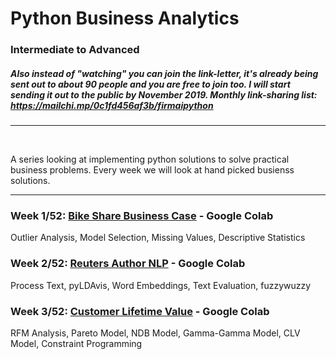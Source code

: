 # Python Business Analytics
### Intermediate to Advanced
##### Also instead of "watching"  you can **join** the link-letter, it's already being sent out to about 90 people and you are free to join too. I will start sending it out to the public by November 2019. Monthly link-sharing list: https://mailchi.mp/0c1fd456af3b/firmaipython 
---
</br>

A series looking at implementing python solutions to solve practical business problems. Every week we will look at hand picked busienss solutions. 

---
### Week 1/52: [Bike Share Business Case](https://colab.research.google.com/drive/1quNMjDZsFkw7GQ3cOoGW12G0AAfPuujy) - Google Colab

Outlier Analysis, Model Selection, Missing Values, Descriptive Statistics

### Week 2/52: [Reuters Author NLP](https://colab.research.google.com/drive/10wn2oI8f8_IAHYj7sXbrmx0C1wY6e4ny) - Google Colab

Process Text, pyLDAvis, Word Embeddings, Text Evaluation, fuzzywuzzy

### Week 3/52: [Customer Lifetime Value](https://colab.research.google.com/drive/1yxUkWZSBJWIoxBAi7MIxvkWKNgr0NXDH) - Google Colab

RFM Analysis, Pareto Model, NDB Model, Gamma-Gamma Model, CLV Model, Constraint Programming
